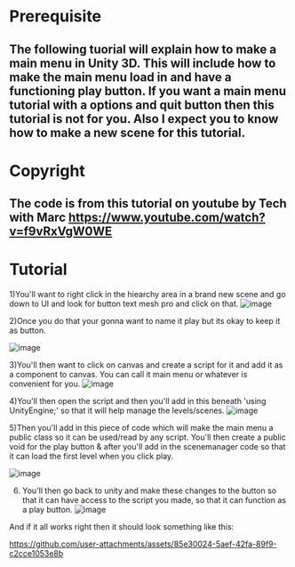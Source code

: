 # Prerequisite
## The following tuorial will explain how to make a main menu in Unity 3D. This will include how to make the main menu load in and have a functioning play button. If you want a main menu tutorial with a options and quit button then this tutorial is not for you. Also I expect you to know how to make a new scene for this tutorial.
# Copyright
## The code is from this tutorial on youtube by Tech with Marc https://www.youtube.com/watch?v=f9vRxVgW0WE 
# Tutorial
1)You'll want to right click in the hiearchy area in a brand new scene and go down to UI and look for button text mesh pro and click on that. 
![image](https://github.com/user-attachments/assets/d3f494d4-90b8-4026-82c4-6a28e0c830ad)

2)Once you do that your gonna want to name it play but its okay to keep it as button.

![image](https://github.com/user-attachments/assets/4bc5c2d3-b310-4efc-8c14-927fc2fb6716)

3)You'll then want to click on canvas and create a script for it and add it as a component to canvas. You can call it main menu or whatever is convenient for you.
![image](https://github.com/user-attachments/assets/86cf7b07-cad2-4549-9457-cbad355de24f)

4)You'll then open the script and then you'll add in this beneath 'using UnityEngine;' so that it will help manage the levels/scenes.
![image](https://github.com/user-attachments/assets/2120dd84-2b4f-4e8a-8d87-4eafa92104c4)

5)Then you'll add in this piece of code which will make the main menu a public class so it can be used/read by any script. You'll then create a public void for the play button & after you'll add in the scenemanager code so that it can load the first level when you click play.

![image](https://github.com/user-attachments/assets/6d8d9b51-a5b4-490a-af45-382c9d5672a7)

6) You'll then go back to unity and make these changes to the button so that it can have access to the script you made, so that it can function as a play button.
![image](https://github.com/user-attachments/assets/5419201b-f990-4581-8d81-7c953ecd0d81)

And if it all works right then it should look something like this:


https://github.com/user-attachments/assets/85e30024-5aef-42fa-89f9-c2cce1053e8b





